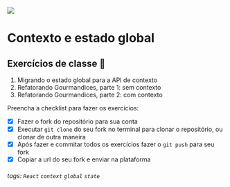 ![](https://i.imgur.com/xG74tOh.png)

# Contexto e estado global

## Exercícios de classe 🏫

1. Migrando o estado global para a API de contexto
2. Refatorando Gourmandices, parte 1: sem contexto
3. Refatorando Gourmandices, parte 2: com contexto

Preencha a checklist para fazer os exercícios:

-   [X] Fazer o fork do repositório para sua conta
-   [X] Executar `git clone` do seu fork no terminal para clonar o repositório, ou clonar de outra maneira
-   [X] Após fazer e commitar todos os exercícios fazer o `git push` para seu fork
-   [X] Copiar a url do seu fork e enviar na plataforma

###### tags: `React` `context` `global` `state`